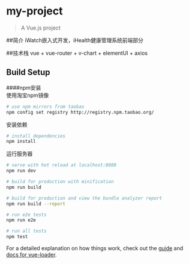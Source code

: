 # my-project

> A Vue.js project

##简介
iWatch嵌入式开发，iHealth健康管理系统前端部分

##技术栈
vue + vue-router + v-chart + elementUI + axios

## Build Setup
####npm安装  
使用淘宝npm镜像  
```bash
# use npm mirrors from taobao
npm config set registry http://registry.npm.taobao.org/
```
安装依赖
``` bash
# install dependencies
npm install
```
运行服务器
```bash
# serve with hot reload at localhost:8080
npm run dev
```
```bash
# build for production with minification
npm run build

# build for production and view the bundle analyzer report
npm run build --report

# run e2e tests
npm run e2e

# run all tests
npm test
```

For a detailed explanation on how things work, check out the [guide](http://vuejs-templates.github.io/webpack/) and [docs for vue-loader](http://vuejs.github.io/vue-loader).
